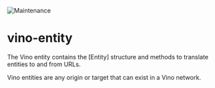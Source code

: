 ![Maintenance](https://img.shields.io/badge/maintenance-activly--developed-brightgreen.svg)

# vino-entity

The Vino entity contains the [Entity] structure and methods to translate
entities to and from URLs.

Vino entities are any origin or target that can exist in a Vino network.
